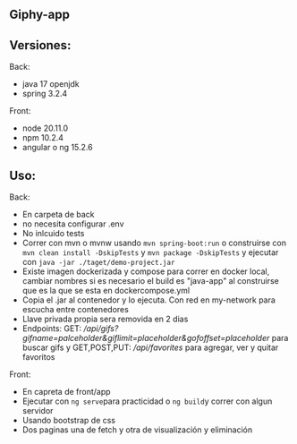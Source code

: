 
## Giphy-app


## Versiones:

Back:

- java 17 openjdk
- spring 3.2.4

Front:
- node 20.11.0
- npm 10.2.4
- angular o ng  15.2.6

## Uso:

Back: 
- En carpeta de back
- no necesita configurar .env
- No inlcuido tests
- Correr con mvn o mvnw usando `mvn spring-boot:run` o construirse con `mvn clean install -DskipTests` y `mvn package -DskipTests` y ejecutar con `java -jar ./taget/demo-project.jar`
- Existe imagen dockerizada y compose para correr en docker local, cambiar nombres si es necesario el build es "java-app" al construirse que es la que se esta en dockercompose.yml
- Copia el .jar al contenedor y lo ejecuta. Con red en my-network para escucha entre contenedores
- Llave privada propia sera removida en 2 dias
- Endpoints: GET: */api/gifs?gifname=palceholder&giflimit=placeholder&gofoffset=placeholder* para buscar gifs y GET,POST,PUT: */api/favorites* para agregar, ver y quitar favoritos

Front: 
- En capreta de front/app
- Ejecutar con `ng serve`para practicidad o `ng build`y correr con algun servidor
- Usando bootstrap de css
- Dos paginas una de fetch y otra de visualización y eliminación

